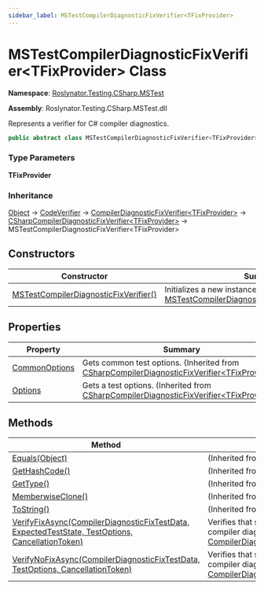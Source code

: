 ```yaml
---
sidebar_label: MSTestCompilerDiagnosticFixVerifier<TFixProvider>
---
```


# MSTestCompilerDiagnosticFixVerifier&lt;TFixProvider&gt; Class

**Namespace**: [Roslynator.Testing.CSharp.MSTest](../index.md)

**Assembly**: Roslynator\.Testing\.CSharp\.MSTest\.dll

  
Represents a verifier for C\# compiler diagnostics\.

```csharp
public abstract class MSTestCompilerDiagnosticFixVerifier<TFixProvider> : Roslynator.Testing.CSharp.CSharpCompilerDiagnosticFixVerifier<TFixProvider> where TFixProvider : Microsoft.CodeAnalysis.CodeFixes.CodeFixProvider, new()
```

### Type Parameters

**TFixProvider**

### Inheritance

[Object](https://docs.microsoft.com/en-us/dotnet/api/system.object) &#x2192; [CodeVerifier](../../../CodeVerifier/index.md) &#x2192; [CompilerDiagnosticFixVerifier&lt;TFixProvider&gt;](../../../CompilerDiagnosticFixVerifier-1/index.md) &#x2192; [CSharpCompilerDiagnosticFixVerifier&lt;TFixProvider&gt;](../../CSharpCompilerDiagnosticFixVerifier-1/index.md) &#x2192; MSTestCompilerDiagnosticFixVerifier&lt;TFixProvider&gt;

## Constructors

| Constructor | Summary |
| ----------- | ------- |
| [MSTestCompilerDiagnosticFixVerifier()](-ctor/index.md) | Initializes a new instance of [MSTestCompilerDiagnosticFixVerifier&lt;TFixProvider&gt;](./index.md) |

## Properties

| Property | Summary |
| -------- | ------- |
| [CommonOptions](../../CSharpCompilerDiagnosticFixVerifier-1/CommonOptions/index.md) | Gets common test options\. \(Inherited from [CSharpCompilerDiagnosticFixVerifier&lt;TFixProvider&gt;](../../CSharpCompilerDiagnosticFixVerifier-1/index.md)\) |
| [Options](../../CSharpCompilerDiagnosticFixVerifier-1/Options/index.md) | Gets a test options\. \(Inherited from [CSharpCompilerDiagnosticFixVerifier&lt;TFixProvider&gt;](../../CSharpCompilerDiagnosticFixVerifier-1/index.md)\) |

## Methods

| Method | Summary |
| ------ | ------- |
| [Equals(Object)](https://docs.microsoft.com/en-us/dotnet/api/system.object.equals) |  \(Inherited from [Object](https://docs.microsoft.com/en-us/dotnet/api/system.object)\) |
| [GetHashCode()](https://docs.microsoft.com/en-us/dotnet/api/system.object.gethashcode) |  \(Inherited from [Object](https://docs.microsoft.com/en-us/dotnet/api/system.object)\) |
| [GetType()](https://docs.microsoft.com/en-us/dotnet/api/system.object.gettype) |  \(Inherited from [Object](https://docs.microsoft.com/en-us/dotnet/api/system.object)\) |
| [MemberwiseClone()](https://docs.microsoft.com/en-us/dotnet/api/system.object.memberwiseclone) |  \(Inherited from [Object](https://docs.microsoft.com/en-us/dotnet/api/system.object)\) |
| [ToString()](https://docs.microsoft.com/en-us/dotnet/api/system.object.tostring) |  \(Inherited from [Object](https://docs.microsoft.com/en-us/dotnet/api/system.object)\) |
| [VerifyFixAsync(CompilerDiagnosticFixTestData, ExpectedTestState, TestOptions, CancellationToken)](../../../CompilerDiagnosticFixVerifier-1/VerifyFixAsync/index.md) | Verifies that specified source will produce compiler diagnostic\. \(Inherited from [CompilerDiagnosticFixVerifier&lt;TFixProvider&gt;](../../../CompilerDiagnosticFixVerifier-1/index.md)\) |
| [VerifyNoFixAsync(CompilerDiagnosticFixTestData, TestOptions, CancellationToken)](../../../CompilerDiagnosticFixVerifier-1/VerifyNoFixAsync/index.md) | Verifies that specified source will not produce compiler diagnostic\. \(Inherited from [CompilerDiagnosticFixVerifier&lt;TFixProvider&gt;](../../../CompilerDiagnosticFixVerifier-1/index.md)\) |

